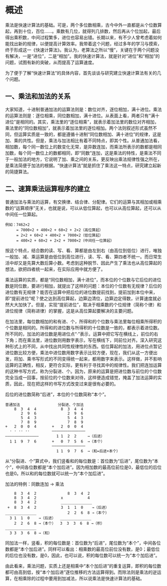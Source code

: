 # 概述

乘法是快速计算法的基础。可是，两个多位数相乘，古今中外一直都是从个位数算起，再到十位，百位……。乘数有几位，就得列几排数，然后再从个位加起，最后得出乘积数，中间过程繁多，进位也容易出错。长期以来，有不少人曾考虑着如何能找出新的规律，以便提高计算效率。我带着这个问题，经过多年的学习与摸索，终于形成这一《快速计算法》。我认为，老算法之所以“慢”，关键在于两个问题没有解决，一是“进位”，二是“相加”。我的快速计算法，就是针对“进位”和“相加”的问题，试图有新的突破，从而提高了运算速度。

为了便于了解“快速计算法”的具体内容，首先谈谈与研究建立快速计算法有关的几个问题。

## 一、乘法和加法的关系
大家知道，十进制普通加法的运算法则是：数位对齐，逐位相加，满十进位。乘法的运算法则是：逐位相乘，同位数相加，满十进位。从表面上看，两者只有“满十进位”是相同的。其实，乘法里的“逐位相乘”，就表示着加法里的数位对齐相加，乘法里的“同位数相加”，就表示着加法里的逐位相加。两个法则叙述形式虽然不同，但运算实质是一致的，都是遵循十进制“同位数相加、满十进位”的规律，这是加、乘的共性。但是，乘法与加法相比有着不同特点，即其个性。从普通加法看，相加数，每个同一数位上的数变化无常，是异数连加，而乘法所表示的数都是相同加数，每个同一数位上的数都相同，即“同数”连加，这是乘法的特性，是乘法不同于一般加法的地方，它说明了加、乘之间的关系，更反映出乘法规律性强之所在，是乘法简便于加法的根据。“快速计算法”就是抓住了乘法这一特点，研究建立起新的简捷算法。


## 二、速算乘法运算程序的建立
普通加法与乘法的运算，有交换律、结合律、分配律。它们的运算与其相加或相乘数的“运算顺序”无关，也就是说，可以从低位算起，也可以从高位算起，还可以从中间任一位算起。
```
例如：7462×2
     = 7000×2 + 400×2 + 60×2 + 2×2（高位算起）
     = 2×2 + 60×2 + 400×2 + 7000×2（低位算起）
     = 400×2 + 60×2 + 2×2 + 7000×2（中间任一位算起）
```

按这个特点，结合数的读、写、看、算都是由左到右（由高位到低位）进行，唯独一般加、减、乘运算是由低位到高位进行，读、写、看、算四者不统一。而日常生活中却又是先算大数后算小数。考虑到这种脱节、因此产生了乘法也从高位算起的想法，欲把四者统一起来，在实际应用中就方便了。

乘法运算的实质，都是“同位数相加，满十进位”，而本位的个位数与它后位的进位数是同位数，要进行相加，就提出了这样的问题：本位的个位数有无规律？后位的进位数有无规律？能否在运算中把后位的进位数提前找到，提前加到本位中来，即“提前进位”呢？使之达到高位算起，边算边清位，边算边定得数，计算速度就必然大大加快了。但是，实现“提前进位”，取决于相乘数的个位规律（简称个律）和进位规律（简称进律）的掌握，这是从高位算起要解决的主要问题。

在加法里，每位数相加的和有进、个，所得和的个位数与乘法里每位相乘所得积的个位数是相同的。所得和的进位数与所得积的十位数是一致的，都表示着进位数。所不同的，加法的进位数是用进位点“·”表示，运算中把它写在横线上，前位的右下角；而在乘法里，进位数则用数字表示，写在横线下，同前位对齐。深入研究这种形式上的不同，从中找出共同性规律性的东西。低位算起的加法，用进位点暂记进位数比较方便，乘法中进位数用数字表示比较方便，现在，我们从这一方便出发，将加、乘书写形式的不同变得统一起来，都用数字来表示。这样做，并不影响运算的正确性，相反，更符合实际，更有利于寻找其中的规律性。我们把连加运算的这种书写方式，称为分裂进、个。因为，原来的运算是把进位数与前位的个位数完全当成一回事，按前位的个位数来对待，这样便造成错觉，掩盖了加法运算的实质，因此，现在把这样的书写方式改变过来是很有必要的。

后位的进位数简称“后进”，本位的个位数简称“本个”。

```
普通加法                 分裂进、个加法
    8  3  4  4           8  3  4  4           
       2  9  6              2  9  6
       5  4  3              5  4  3
       7  8  9              7  8  9
+   2  0  0  4       +   2  0  0  4
  · · ·· ··          ———————————————
———————————————        1 1  2  2     →（后进）
  1 1  9  7  6       +   0  7  5  6  →（本个）
                     ———————————————
                       1 1  9  7  6  →（和=后进+本个）
```


从“分裂进、个”算式中，我们竖看和的每位数是：首位数为“后进”，尾位数为“本个”，中间各位数都是“本个加后进”。因为相加数的最高位前位是0，最低位的后位也是0。所以和的每位数就可以统一为“本个加后进”。

加法的特例：同数连加 → 乘法
```
    8  3  4  2              8  3  4  2
    8  3  4  2           x           4
    8  3  4  2           ______________
 +  8  3  4  2           3  1  1  0    →（后进）
______________              2  2  6  8 →（本个）
  3 1  1  0    →（后进）  ______________
    2  2  6  8 →（本个）  3  3  3  6  8 →（积）
______________
  3 3  3  6  8 →（和）
```

同加法一样，竖看，积的每位数是：首位数为“后进”，尾位数为“本个”，中间各位数都是“本个加后进”。同样可以看出：相乘数的最高位前位没有数，是0；最低位的后位也没有数，是0，因此，也可以说，积的每位数可以统一为“本个加后进”。

由此看来，乘法问题，实质上还是相乘中“本个加后进”的重复运算，即积的每位数都可由高到低，按“本个加后进”逐位推移的方法运算得到。而除法则是乘法的逆运算，在相乘除的过程中要用到加减法，所以说乘法是快速计算法的基础。